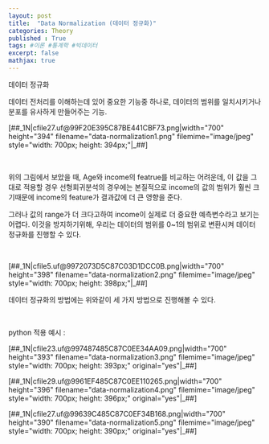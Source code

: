 ```yaml
---
layout: post
title:  "Data Normalization (데이터 정규화)"
categories: Theory
published : True
tags: #이론 #통계학 #빅데이터
excerpt: false
mathjax: true
---
```


<p>데이터 정규화</p>
<p>데이터 전처리를 이해하는데 있어 중요한 기능중 하나로, 데이터의 범위를 일치시키거나 분포를 유사하게 만들어주는 기능.</p>
<p style="text-align: left; clear: none; float: none;">[##_1N|cfile27.uf@99F20E395C87BE441CBF73.png|width="700" height="394" filename="data-normalization1.png" filemime="image/jpeg" style="width: 700px; height: 394px;"|_##]</p>
<p><br /></p>
<p>위의 그림에서 보았을 때, Age와 income의 featrue를 비교하는 어려운데, 이 값을 그대로 적용할 경우 선형회귀분석의 경우에는&nbsp;본질적으로&nbsp;income의 값의 범위가 훨씬 크기때문에 income의 feature가 결과값에 더 큰 영향을 준다.&nbsp;</p>
<p>그러나 값의 range가 더 크다고하여&nbsp;income이 실제로 더 중요한&nbsp;예측변수라고 보기는 어렵다. 이것을 방지하기위해, 우리는 데이터의 범위를 0~1의 범위로 변환시켜 데이터 정규화를 진행할 수 있다.&nbsp;</p>
<p><br /></p>
<p style="text-align: left; clear: none; float: none;">[##_1N|cfile5.uf@9972073D5C87C03D1DCC0B.png|width="700" height="398" filename="data-normalization2.png" filemime="image/jpeg" style="width: 700px; height: 398px;"|_##]</p>
<p>데이터 정규화의 방법에는 위와같이 세 가지 방법으로 진행해볼 수 있다.</p>
<p><br /></p>
<p>python 적용 예시 :&nbsp;</p>
<p style="text-align: left; clear: none; float: none;">[##_1N|cfile23.uf@997487485C87C0EE34AA09.png|width="700" height="393" filename="data-normalization3.png" filemime="image/jpeg" style="width: 700px; height: 393px;" original="yes"|_##]</p>
<p style="text-align: left; clear: none; float: none;">[##_1N|cfile29.uf@9961EF485C87C0EE110265.png|width="700" height="396" filename="data-normalization4.png" filemime="image/jpeg" style="width: 700px; height: 396px;" original="yes"|_##]</p>
<p style="text-align: left; clear: none; float: none;">[##_1N|cfile27.uf@99639C485C87C0EF34B168.png|width="700" height="390" filename="data-normalization5.png" filemime="image/jpeg" style="width: 700px; height: 390px;" original="yes"|_##]</p>
<p><br /></p>
